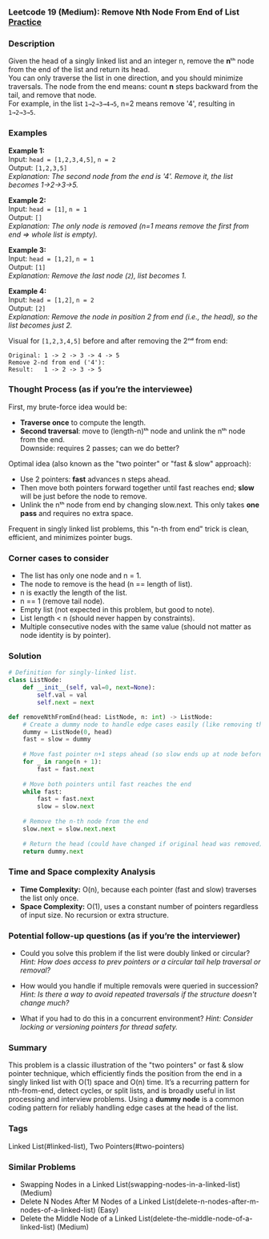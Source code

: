 ### Leetcode 19 (Medium): Remove Nth Node From End of List [Practice](https://leetcode.com/problems/remove-nth-node-from-end-of-list)

### Description  
Given the head of a singly linked list and an integer n, remove the **n**ᵗʰ node from the end of the list and return its head.  
You can only traverse the list in one direction, and you should minimize traversals. The node from the end means: count **n** steps backward from the tail, and remove that node.  
For example, in the list `1→2→3→4→5`, n=2 means remove '4', resulting in `1→2→3→5`.

### Examples  

**Example 1:**  
Input: `head = [1,2,3,4,5]`, `n = 2`  
Output: `[1,2,3,5]`  
*Explanation: The second node from the end is '4'. Remove it, the list becomes 1→2→3→5.*

**Example 2:**  
Input: `head = [1]`, `n = 1`  
Output: `[]`  
*Explanation: The only node is removed (n=1 means remove the first from end ⇒ whole list is empty).*

**Example 3:**  
Input: `head = [1,2]`, `n = 1`  
Output: `[1]`  
*Explanation: Remove the last node (`2`), list becomes 1.*

**Example 4:**  
Input: `head = [1,2]`, `n = 2`  
Output: `[2]`  
*Explanation: Remove the node in position 2 from end (i.e., the head), so the list becomes just 2.*

Visual for `[1,2,3,4,5]` before and after removing the 2ⁿᵈ from end:
```
Original: 1 -> 2 -> 3 -> 4 -> 5
Remove 2-nd from end ('4'):
Result:   1 -> 2 -> 3 -> 5
```

### Thought Process (as if you’re the interviewee)  
First, my brute-force idea would be:
- **Traverse once** to compute the length.
- **Second traversal**: move to (length-n)ᵗʰ node and unlink the nᵗʰ node from the end.  
Downside: requires 2 passes; can we do better?

Optimal idea (also known as the "two pointer" or "fast & slow" approach):
- Use 2 pointers: **fast** advances n steps ahead.
- Then move both pointers forward together until fast reaches end; **slow** will be just before the node to remove.
- Unlink the nᵗʰ node from end by changing slow.next.
This only takes **one pass** and requires no extra space.

Frequent in singly linked list problems, this "n-th from end" trick is clean, efficient, and minimizes pointer bugs.

### Corner cases to consider  
- The list has only one node and n = 1.
- The node to remove is the head (n == length of list).
- n is exactly the length of the list.
- n == 1 (remove tail node).
- Empty list (not expected in this problem, but good to note).
- List length < n (should never happen by constraints).
- Multiple consecutive nodes with the same value (should not matter as node identity is by pointer).

### Solution

```python
# Definition for singly-linked list.
class ListNode:
    def __init__(self, val=0, next=None):
        self.val = val
        self.next = next

def removeNthFromEnd(head: ListNode, n: int) -> ListNode:
    # Create a dummy node to handle edge cases easily (like removing the head)
    dummy = ListNode(0, head)
    fast = slow = dummy
    
    # Move fast pointer n+1 steps ahead (so slow ends up at node before the removal target)
    for _ in range(n + 1):
        fast = fast.next
    
    # Move both pointers until fast reaches the end
    while fast:
        fast = fast.next
        slow = slow.next
    
    # Remove the n-th node from the end
    slow.next = slow.next.next
    
    # Return the head (could have changed if original head was removed)
    return dummy.next
```

### Time and Space complexity Analysis  

- **Time Complexity:** O(n), because each pointer (fast and slow) traverses the list only once.
- **Space Complexity:** O(1), uses a constant number of pointers regardless of input size. No recursion or extra structure.

### Potential follow-up questions (as if you’re the interviewer)  

- Could you solve this problem if the list were doubly linked or circular?
  *Hint: How does access to prev pointers or a circular tail help traversal or removal?*

- How would you handle if multiple removals were queried in succession?
  *Hint: Is there a way to avoid repeated traversals if the structure doesn't change much?*

- What if you had to do this in a concurrent environment?
  *Hint: Consider locking or versioning pointers for thread safety.*

### Summary
This problem is a classic illustration of the "two pointers" or fast & slow pointer technique, which efficiently finds the position from the end in a singly linked list with O(1) space and O(n) time. It’s a recurring pattern for nth-from-end, detect cycles, or split lists, and is broadly useful in list processing and interview problems. Using a **dummy node** is a common coding pattern for reliably handling edge cases at the head of the list.

### Tags
Linked List(#linked-list), Two Pointers(#two-pointers)

### Similar Problems
- Swapping Nodes in a Linked List(swapping-nodes-in-a-linked-list) (Medium)
- Delete N Nodes After M Nodes of a Linked List(delete-n-nodes-after-m-nodes-of-a-linked-list) (Easy)
- Delete the Middle Node of a Linked List(delete-the-middle-node-of-a-linked-list) (Medium)